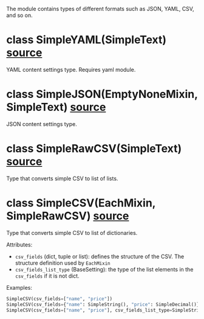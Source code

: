 The module contains types of different formats such as JSON, YAML, CSV, and so on.

# class SimpleYAML(SimpleText) [source](https://github.com/occipital/django-content-settings/blob/master/content_settings/types/markup.py#L14)

YAML content settings type. Requires yaml module.

# class SimpleJSON(EmptyNoneMixin, SimpleText) [source](https://github.com/occipital/django-content-settings/blob/master/content_settings/types/markup.py#L54)

JSON content settings type.

# class SimpleRawCSV(SimpleText) [source](https://github.com/occipital/django-content-settings/blob/master/content_settings/types/markup.py#L79)

Type that converts simple CSV to list of lists.

# class SimpleCSV(EachMixin, SimpleRawCSV) [source](https://github.com/occipital/django-content-settings/blob/master/content_settings/types/markup.py#L124)

Type that converts simple CSV to list of dictionaries.

Attributes:

- `csv_fields` (dict, tuple or list): defines the structure of the CSV. The structure definition used by `EachMixin`
- `csv_fields_list_type` (BaseSetting): the type of the list elements in the `csv_fields` if it is not dict.

Examples:

```python
SimpleCSV(csv_fields=["name", "price"])
SimpleCSV(csv_fields={"name": SimpleString(), "price": SimpleDecimal()})
SimpleCSV(csv_fields=["name", "price"], csv_fields_list_type=SimpleString())
```